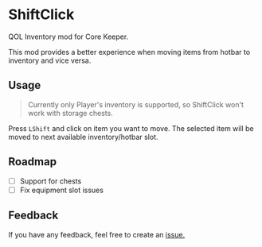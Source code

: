 # ShiftClick

QOL Inventory mod for Core Keeper. 

This mod provides a better experience when moving items from hotbar to inventory and  vice versa.


## Usage

> Currently only Player's inventory is supported, so ShiftClick won't work with storage chests.

Press `LShift` and click on item you want to move. The selected item will be moved to next available inventory/hotbar slot.

## Roadmap

- [ ] Support for chests
- [ ] Fix equipment slot issues

## Feedback

If you have any feedback, feel free to create an [issue.](https://github.com/HubertLipinski/ShiftClick/issues/new)
